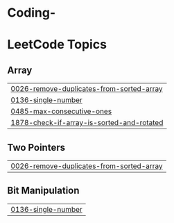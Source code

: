 # Coding-
<!---LeetCode Topics Start-->
# LeetCode Topics
## Array
|  |
| ------- |
| [0026-remove-duplicates-from-sorted-array](https://github.com/Sparsh166/Coding-/tree/master/0026-remove-duplicates-from-sorted-array) |
| [0136-single-number](https://github.com/Sparsh166/Coding-/tree/master/0136-single-number) |
| [0485-max-consecutive-ones](https://github.com/Sparsh166/Coding-/tree/master/0485-max-consecutive-ones) |
| [1878-check-if-array-is-sorted-and-rotated](https://github.com/Sparsh166/Coding-/tree/master/1878-check-if-array-is-sorted-and-rotated) |
## Two Pointers
|  |
| ------- |
| [0026-remove-duplicates-from-sorted-array](https://github.com/Sparsh166/Coding-/tree/master/0026-remove-duplicates-from-sorted-array) |
## Bit Manipulation
|  |
| ------- |
| [0136-single-number](https://github.com/Sparsh166/Coding-/tree/master/0136-single-number) |
<!---LeetCode Topics End-->